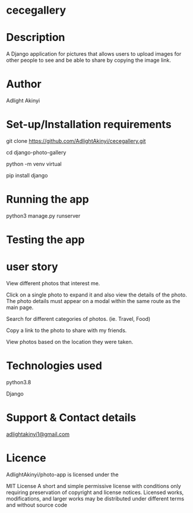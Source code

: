 # cecegallery

# Description
A Django application for pictures that allows users to upload images for other people to see and be able to share by copying the image link.

# Author
Adlight Akinyi

# Set-up/Installation requirements
git clone  https://github.com/AdlightAkinyi/cecegallery.git

cd django-photo-gallery

python -m venv virtual

pip install django

# Running the app
python3 manage.py runserver

# Testing the app 

# user story
View different photos that interest me.

Click on a single photo to expand it and also view the details of the photo. The photo details must appear on a modal within the same route as the main page.

Search for different categories of photos. (ie. Travel, Food)

Copy a link to the photo to share with my friends.

View photos based on the location they were taken.

# Technologies used
python3.8

Django

# Support & Contact details
adlightakinyi1@gmail.com

# Licence
AdlightAkinyi/photo-app is licensed under the

MIT License
A short and simple permissive license with conditions only requiring preservation of copyright and license notices. Licensed works, modifications, and larger works may be distributed under different terms and without source code